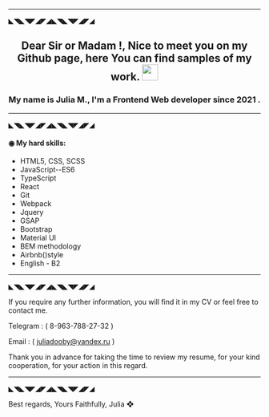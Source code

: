

---
◣◥◣◥◤◢◤◢◣◥◣◥◤◢◤◢

<h2 align="center">Dear Sir or Madam !, Nice to meet you on my Github page, 
 here You can find samples of my work.<a href="https://daniilshat.ru/" target="_blank"></a> 
<img src="https://github.com/blackcater/blackcater/raw/main/images/Hi.gif" height="32"/></h2>
<h3 align="center">My name is Julia M., I'm a Frontend Web developer since 2021 .</h3>

<!-- ### Dear Sir or Madam !,
### Nice to meet you on my Github page, here You can find samples of my work.  
### My name is Julia M., I'm a Frontend Web developer since 2021 . -->

---
◣◥◣◥◤◢◤◢◣◥◣◥◤◢◤◢

 #### ◉ My hard skills: 

* HTML5, CSS, SCSS
* JavaScript--ES6
* TypeScript
* React
* Git
* Webpack
* Jquery
* GSAP
* Bootstrap
* Material UI
* BEM methodology
* Airbnb()style
* English - B2

---
◣◥◣◥◤◢◤◢◣◥◣◥◤◢◤◢

If you require any further information, you will find it in my CV or feel free to contact me.

Telegram : ( 8-963-788-27-32 )

Email : ( juliadooby@yandex.ru )

 Thank you in advance for taking the time to review my resume, for your kind cooperation, for your action in this regard.
 
---
◣◥◣◥◤◢◤◢◣◥◣◥◤◢◤◢

 Best regards,
 Yours Faithfully,
 Julia
  ❖

